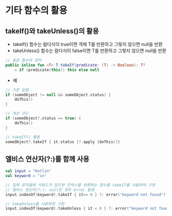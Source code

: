 # 기타 함수의 활용
## takeIf()와 takeUnless()의 활용
* takeIf() 함수는 람다식이 true이면 객체 T를 반환하고 그렇지 않으면 null을 반환
* takeUnless() 함수는 람다식이 false이면 T를 반환하고 그렇지 않으면 null을 반환
```kotlin
// 표준 함수의 정의
public inline fun <T> T.takeIf(predicate: (T) -> Boolean): T?
    = if (predicate(this)) this else null
```

* 예
```kotlin
// 기존 방법
if (someObject != null && someObject.status) {
    doThis()
}

// 개선 코드
if (someObject?.status == true) {
    doThis()
}

// takeIf() 활용
someObject?.takeIf { it.status }?.apply {doThis()}
```

## 엘비스 연산자(?:)를 함께 사용
```kotlin
val input = "Kotlin"
val keyword = "in"

// 입력 문자열에 키워드가 있으면 인덱스를 반환하는 함수를 takeIf를 사용하여 구현
// 엘비스 연산자(?:): null인 경우 error 발생
input.indexOf(keyword).takeIf { it>= 0 } ?: error("keyword not found")

// takeUnless를 사용하여 구현
input.indexOf(keyword).takeUnless { it < 0 } ?: error("keyword not found")
```